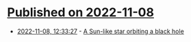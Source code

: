 # [Published on 2022-11-08](index.md)

* [2022-11-08, 12:33:27](https://news.ycombinator.com/item?id=33518359) - [A Sun-like star orbiting a black hole](https://academic.oup.com/mnras/advance-article-abstract/doi/10.1093/mnras/stac3140/6794289)
